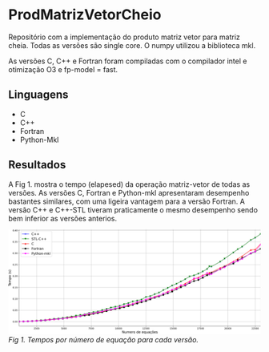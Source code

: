 # ProdMatrizVetorCheio

Repositório com a implementação do produto matriz vetor para matriz cheia. 
Todas as versões são single core. O numpy utilizou a biblioteca mkl. 

As versões C, C++ e Fortran foram compiladas com o compilador intel e otimização
O3 e fp-model = fast.

## Linguagens

* C
* C++
* Fortran
* Python-Mkl

## Resultados

A Fig 1. mostra o tempo (elapesed) da operação matriz-vetor de todas as versões. 
As versões C, Fortran e Python-mkl apresentaram desempenho bastantes similares, 
com uma ligeira vantagem para a versão Fortran. A versão C++ e C++-STL tiveram 
praticamente o mesmo desempenho sendo bem inferior as versões anterios.

![tempos.png](Fig/tempos.png)
*Fig 1. Tempos por número de equação para cada versão.* 
